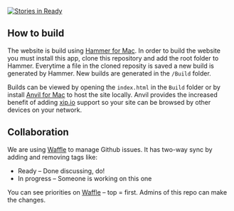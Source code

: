 [![Stories in Ready](https://badge.waffle.io/bemyeyes/bemyeyes-website.png?label=ready&title=Ready)](http://waffle.io/bemyeyes/bemyeyes-website)

## How to build

The website is build using [Hammer for Mac](http://hammerformac.com/). In order to build the website you must install this app, clone this repository and add the root folder to Hammer. Everytime a file in the cloned reposity is saved a new build is generated by Hammer. New builds are generated in the ``/Build`` folder.

Builds can be viewed by opening the ``index.html`` in the ``Build`` folder or by install [Anvil for Mac](http://anvilformac.com/) to host the site locally. Anvil provides the increased benefit of adding [xip.io](http://xip.io/) support so your site can be browsed by other devices on your network.

## Collaboration

We are using [Waffle](https://waffle.io/bemyeyes/bemyeyes-website) to manage Github issues. It has two-way sync by adding and removing tags like:
- Ready – Done discussing, do!
- In progress – Someone is working on this one

You can see priorities on [Waffle](https://waffle.io/bemyeyes/bemyeyes-website) – top = first.
Admins of this repo can make the changes. 
